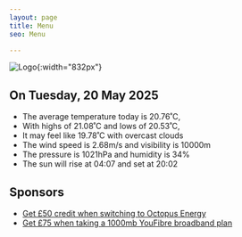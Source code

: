 ```yaml
---
layout: page
title: Menu
seo: Menu

---
```


![Logo](/images/logo.jpg){:width="832px"}

<!-- weather_marker starts -->
## On Tuesday, 20 May 2025

- The average temperature today is 20.76˚C,
- With highs of 21.08˚C and lows of 20.53˚C,
- It may feel like 19.78˚C with overcast clouds
- The wind speed is 2.68m/s and visibility is 10000m
- The pressure is 1021hPa and humidity is 34%
- The sun will rise at 04:07 and set at 20:02

<!-- weather_marker ends -->

## Sponsors

- [Get £50 credit when switching to Octopus Energy](https://bit.ly/3oD1nnS)
- [Get £75 when taking a 1000mb YouFibre broadband plan](https://aklam.io/91zWhU?)
